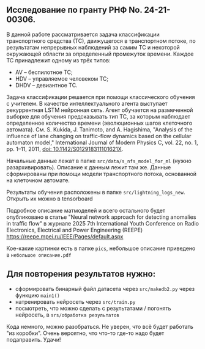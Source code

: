 ## Исследование по гранту РНФ No. 24-21-00306.

В данной работе рассматривается задача классификации транспортного средства (ТС), движущегося в транспортном потоке, по результатам непрерывных наблюдений за самим ТС и некоторой окружающей области за определенный промежуток времени. Каждое ТС принадлежит одному из трёх типов:

- AV – беспилотное ТС;
- HDV – управляемое человеком ТС;
- DHDV – девиантное ТС.

Задача классификации решается при помощи классического обучения с учителем. В качестве интеллектуального агента выступает рекуррентная LSTM нейронная сеть. Агент обучается на размеченной выборке для обучения предсказывать тип ТС, за которым наблюдает определенное количество времени (эволюционных шагов клеточного автомата). См. S. Kukida, J. Tanimoto, and A. Hagishima, "Analysis of the influence of lane changing on traffic-flow dynamics based on the cellular automaton model," International Journal of Modern Physics C, vol. 22, no. 1, pp. 1–11, 2011, [doi: 10.1142/S012918311101621X](https://doi.org/10.1142/S012918311101621X).

Начальные данные лежат в папке `src/data/s_nfs_model_for_ml` (нужно разархивировать). Описание к данным лежит там же. Данные сформированы при помощи модели транспортного потока, основанной на клеточном автомате. 

Результаты обучения расположены в папке `src/lightning_logs_new`. Открыть их можно в tensorboard

Подробное описание матмоделей и всего остального будет опубликовано в статье "Neural network approach for detecting anomalies in traffic flow" в журнале 2025 7th International Youth Conference on Radio Electronics, Electrical and Power Engineering (REEPE) https://reepe.mpei.ru/IEEE/Pages/default.aspx

Кое-какие картинки есть в папке `pics`, небольшое описание приведено в `небольшое описание.pdf`

Для повторения результатов нужно:
--
- сформировать бинарный файл датасета через `src/makedb2.py` через функцию `main1()`
- натренировать нейросеть через `src/train.py`
- посмотреть, что можно сделать с результатами / погонять нейросеть, в `srs/обработка результатов`

Кода немного, можно разобраться. Не уверен, что всё будет работать "из коробки". Очень вероятно, что что-то где-то надо будет подаправить. Удачи!


